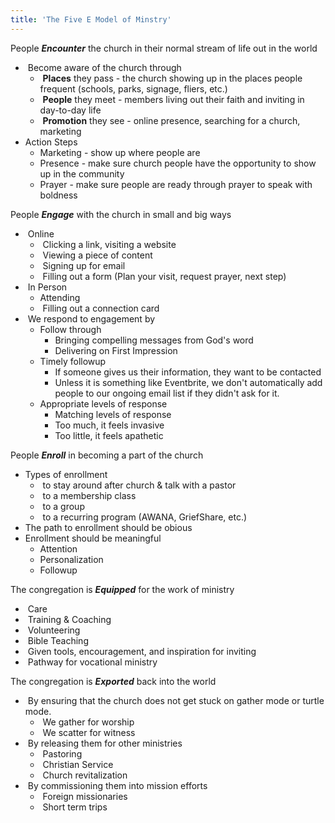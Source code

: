 ```yaml
---
title: 'The Five E Model of Minstry'
---
```

People **_Encounter_** the church in their normal stream of life out in the world

-  Become aware of the church through
    -  **Places** they pass - the church showing up in the places people frequent (schools, parks, signage, fliers, etc.)
    -  **People** they meet - members living out their faith and inviting in day-to-day life
    -  **Promotion** they see - online presence, searching for a church, marketing
- Action Steps
    - Marketing - show up where people are
    - Presence - make sure church people have the opportunity to show up in the community
    - Prayer - make sure people are ready through prayer to speak with boldness

People **_Engage_** with the church in small and big ways

-  Online
    -  Clicking a link, visiting a website
    -  Viewing a piece of content
    -  Signing up for email
    -  Filling out a form (Plan your visit, request prayer, next step)
-  In Person
    - Attending 
    -  Filling out a connection card
-  We respond to engagement by
    - Follow through  
        - Bringing compelling messages from God's word  
        - Delivering on First Impression  
    - Timely followup   
        - If someone gives us their information, they want to be contacted
        - Unless it is something like Eventbrite, we don't automatically add people to our ongoing email list if they didn't ask for it.  
    - Appropriate levels of response  
        - Matching levels of response  
        - Too much, it feels invasive  
        - Too little, it feels apathetic

People **_Enroll_** in becoming a part of the church

- Types of enrollment
    -  to stay around after church & talk with a pastor
    -  to a membership class
    -  to a group
    -  to a recurring program (AWANA, GriefShare, etc.)
- The path to enrollment should be obious
- Enrollment should be meaningful
    - Attention
    - Personalization
    - Followup

The congregation is **_Equipped_** for the work of ministry

-  Care
-  Training & Coaching
-  Volunteering
-  Bible Teaching
-  Given tools, encouragement, and inspiration for inviting
-  Pathway for vocational ministry
  
The congregation is **_Exported_** back into the world

-  By ensuring that the church does not get stuck on gather mode or turtle mode. 
    -  We gather for worship
    -  We scatter for witness
-  By releasing them for other ministries
    -  Pastoring
    -  Christian Service
    -  Church revitalization
-  By commissioning them into mission efforts
    -  Foreign missionaries
    -  Short term trips